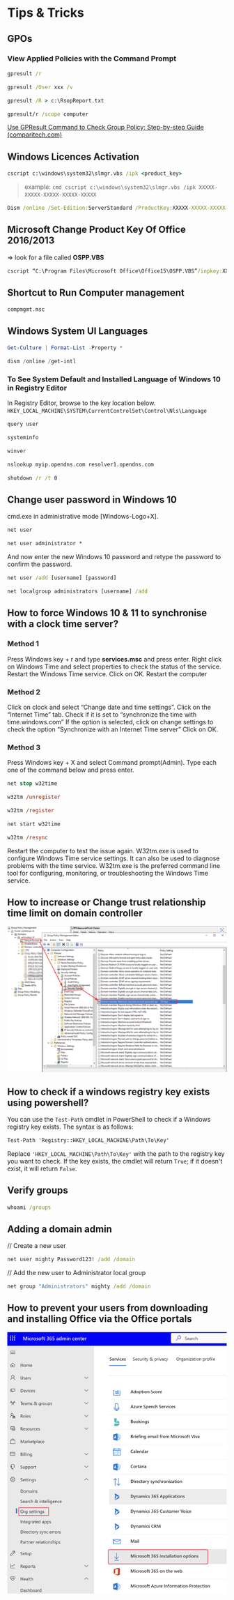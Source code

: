 # Tips & Tricks

## GPOs
### View Applied Policies with the Command Prompt
```cmd
gpresult /r
```
```cmd title="User scope"
gpresult /User xxx /v
```
```cmd title="Save results to a file"
gpresult /R > c:\RsopReport.txt
```
```cmd title="Machine scope (needs to be admin and can be a remote machine)"
gpresult/r /scope computer
```
[Use GPResult Command to Check Group Policy: Step-by-step Guide (comparitech.com)](https://www.comparitech.com/net-admin/how-to-use-gpresult-command/#:~:text=GPResult%20Scope%20Command,users%2C%20and%20target%20computer%27s%20settings.)
## Windows Licences Activation
```cmd title="Activate Windows Server 2019 "
cscript c:\windows\system32\slmgr.vbs /ipk <product_key>
```
> example: ```cmd cscript c:\windows\system32\slmgr.vbs /ipk XXXXX-XXXXX-XXXXX-XXXXX-XXXXX```

```cmd title="Activate Windows Server 2022"
Dism /online /Set-Edition:ServerStandard /ProductKey:XXXXX-XXXXX-XXXXX-XXXXX-XXXXX /AcceptEula
```
## Microsoft Change Product Key Of Office 2016/2013
=> look for a file called **OSPP.VBS**
```cmd title="If you’re running 64-bit Office on 64-bit Windows, use the following command:"
cscript “C:\Program Files\Microsoft Office\Office15\OSPP.VBS”/inpkey:XXXXX-XXXXX-XXXXX-XXXXX-XXXXX
```
## Shortcut to Run Computer management
```
compmgmt.msc
```
## Windows System UI Languages
```powershell title="To See System Default UI Language of Windows 10 in PowerShell"
Get-Culture | Format-List -Property *
```
```powershell title="To See System Default UI Language of Windows 10 in Command Prompt (as admin)"
dism /online /get-intl
```
### To See System Default and Installed Language of Windows 10 in Registry Editor
In Registry Editor, browse to the key location below.</br>
```HKEY_LOCAL_MACHINE\SYSTEM\CurrentControlSet\Control\Nls\Language```

```powershell title="How to See Currently Logged in Users in Windows 10 / 8 / 7"
query user
```

```cmd title="Check installed Windows versions 1"
systeminfo
```
```cmd title="Check installed Windows versions 2"
winver
```
```cmd title="Connaitre l'IP public de sortie d'une machine par command"
nslookup myip.opendns.com resolver1.opendns.com
```
```cmd title="Command to reboot windows computer"
shutdown /r /t 0
```
## Change user password in Windows 10
cmd.exe in administrative mode [Windows-Logo+X].
```cmd title="See all Windows-10 User Accounts."
net user
```
```cmd title="Then type in the command (in this case for the administrator account):"
net user administrator *
```
And now enter the new Windows 10 password and retype the password to confirm the password.
```cmd title="This creates the user account:"
net user /add [username] [password]
```

```cmd title="This adds the user to the Local Administrators Group"
net localgroup administrators [username] /add
```
## How to force Windows 10 & 11 to synchronise with a clock time server?
### Method 1
Press Windows key + r and type **services.msc** and press enter.
Right click on Windows Time and select properties to check the status of the service.
Restart the Windows Time service.
Click on OK.
Restart the computer
### Method 2
Click on clock and select “Change date and time settings”.
Click on the “Internet Time” tab.
Check if it is set to “synchronize the time with time.windows.com”
If the option is selected, click on change settings to check the option “Synchronize with an Internet Time server”
Click on OK.
### Method 3
Press Windows key + X and select Command prompt(Admin).
Type each one of the command below and press enter.
```ps
net stop w32time
```
```ps
w32tm /unregister
```
```ps
w32tm /register
```
```ps
net start w32time
```
```ps
w32tm /resync
```
Restart the computer to test the issue again.
W32tm.exe is used to configure Windows Time service settings. It can also be used to diagnose problems with the time service. W32tm.exe is the preferred command line tool for configuring, monitoring, or troubleshooting the Windows Time service.
## How to increase or Change trust relationship time limit on domain controller
![Windows Trust Relationship GPO](img/Increase-Trust-Relashionship-Time.png)
## How to check if a windows registry key exists using powershell?
You can use the `Test-Path` cmdlet in PowerShell to check if a Windows registry key exists. The syntax is as follows:
```cmd
Test-Path 'Registry::HKEY_LOCAL_MACHINE\Path\To\Key'
```
Replace `'HKEY_LOCAL_MACHINE\Path\To\Key'` with the path to the registry key you want to check. If the key exists, the cmdlet will return `True`; if it doesn't exist, it will return `False`.
## Verify groups
```cmd
whoami /groups
```
## Adding a domain admin
// Create a new user
```cmd
net user mighty Password123! /add /domain
```
// Add the new user to Administrator local group
```cmd
net group "Administrators" mighty /add /domain
```
## How to prevent your users from downloading and installing Office via the Office portals
![Prevent your users from downloading and installing Office](img/MS365-apps-install-options.png)
